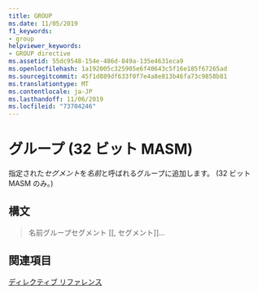 ```yaml
---
title: GROUP
ms.date: 11/05/2019
f1_keywords:
- group
helpviewer_keywords:
- GROUP directive
ms.assetid: 55dc9548-154e-486d-849a-135e4631eca9
ms.openlocfilehash: 1a192005c325905e6f40643c5f16e185f67265ad
ms.sourcegitcommit: 45f1d889df633f0f7e4a8e813b46fa73c9858b81
ms.translationtype: MT
ms.contentlocale: ja-JP
ms.lasthandoff: 11/06/2019
ms.locfileid: "73704246"
---
```

# <a name="group-32-bit-masm"></a>グループ (32 ビット MASM)

指定された*セグメント*を*名前*と呼ばれるグループに追加します。 (32 ビット MASM のみ。)

## <a name="syntax"></a>構文

> 名前グループセグメント [[, セグメント]]...

## <a name="see-also"></a>関連項目

[ディレクティブ リファレンス](../../assembler/masm/directives-reference.md)<br/>